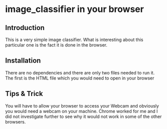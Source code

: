 # image_classifier in your browser 

## Introduction 
This is a very simple image classifier. What is interesting about this particular one is the fact it is done in the browser.

## Installation 
There are no dependencies and there are only two files needed to run it. The first is the HTML file which you would need to open in your browser 

## Tips & Trick 
You will have to allow your browser to access your Webcam and obviously you would need a webcam on your machine. Chrome worked for me and I did not investigate further to see why it would not work in some of the other browsers.


